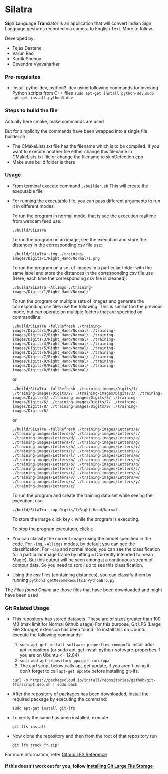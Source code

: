 # Silatra
**Si**gn **La**nguage **Tra**nslator is an application that will convert Indian Sign Language gestures recorded via camera to English Text. More to follow.

Developed by:
* Tejas Dastane
* Varun Rao
* Kartik Shenoy
* Devendra Vyavaharkar

### Pre-requisites

* Install pytho-dev, python3-dev using following commands for invoking Python scripts from C++ files
  `sudo apt-get install python-dev`
  `sudo apt-get install python3-dev`

### Steps to build the file

Actually here cmake, make commands are used

But for simplicity the commands have been wrapped into a single file builder.sh

* The CMakeLists.txt file has the filename which is to be compiled. If you want to execute another file either change this filename in CMakeLists.txt file or change the filename to skinDetection.cpp
* Make sure build folder is there

### Usage
* From terminal execute command
	`./builder.sh`
  This will create the executable file
* For running the executable file, you can pass different arguments to run it in different modes

  To run the program in normal mode, that is see the execution realtime from webcam feed use:
  
  `./build/SiLaTra`
  
  To run the program on an image, see the execution and store the distances in the corresponding csv file use:
  
  `./build/SiLaTra -img ./training-images/Digits/1/Right_Hand/Normal/1.png`

  To run the program on a set of images in a particular folder with the same label and store the distances in the corresponding csv file use (Here, each time the corresponding csv file is cleaned):
  
  `./build/SiLaTra -AllImgs ./training-images/Digits/1/Right_Hand/Normal/`

  To run the program on multiple sets of images and generate the corresponding csv files use the following. This is similar too the previous mode, but can operate on multiple folders that are specified on commandline:

  `./build/SiLaTra -fullRefresh ./training-images/Digits/1/Right_Hand/Normal/ ./training-images/Digits/2/Right_Hand/Normal/ ./training-images/Digits/3/Right_Hand/Normal/ ./training-images/Digits/4/Right_Hand/Normal/ ./training-images/Digits/5/Right_Hand/Normal/ ./training-images/Digits/6/Right_Hand/Normal/ ./training-images/Digits/7/Right_Hand/Normal/ ./training-images/Digits/8/Right_Hand/Normal/ ./training-images/Digits/9/Right_Hand/Normal/ ./training-images/Digits/0/Right_Hand/Normal/`

  or

  `./build/SiLaTra -fullRefresh ./training-images/Digits/1/ ./training-images/Digits/2/ ./training-images/Digits/3/ ./training-images/Digits/4/ ./training-images/Digits/5/ ./training-images/Digits/6/ ./training-images/Digits/7/ ./training-images/Digits/8/ ./training-images/Digits/9/ ./training-images/Digits/0/`

  or

  `./build/SiLaTra -fullRefresh ./training-images/Letters/a/ ./training-images/Letters/b/ ./training-images/Letters/c/ ./training-images/Letters/d/ ./training-images/Letters/e/ ./training-images/Letters/f/ ./training-images/Letters/g/ ./training-images/Letters/h/ ./training-images/Letters/i/ ./training-images/Letters/j/ ./training-images/Letters/k/ ./training-images/Letters/l/ ./training-images/Letters/m/ ./training-images/Letters/n/ ./training-images/Letters/o/ ./training-images/Letters/p/ ./training-images/Letters/q/ ./training-images/Letters/r/ ./training-images/Letters/s/ ./training-images/Letters/t/ ./training-images/Letters/u/ ./training-images/Letters/v/ ./training-images/Letters/w/ ./training-images/Letters/x/ ./training-images/Letters/y/ ./training-images/Letters/z/`
  
  To run the program and create the training data set while seeing the execution, use:
  
  `./build/SiLaTra -cap Digits/1/Right_Hand/Normal`
  
  To store the image click key `c` while the program is executing.
  
  To stop the program executuon, click `q`

* You can classify the current image using the model specified in the code. For `-img`, `-AllImgs` modes,  by default you can see the classification. For `-cap` and normal mode, you can see the classification    for a particular image frame by hitting `m` (Currently intended to mean Magic). But this output will be seen amongst a continuous stream of contour data. So you need to scroll up to see this classification.
	
* Using the csv files (containing distances), you can classify them by running `python3 getMeSomeResultsInPythonBro.py`

The *Files found Online* are those files that have been downloaded and might have been used

### Git Related Usage
* This repository has stored datasets. These are of sizes greater than 100 MB (max limit for Normal Github usage)
  For this purpose, Git LFS (Large File Storage) extension has been found. To install this on Ubuntu, execute the following commands:
  1. `sudo apt-get install software-properties-common` to install add-apt-repository (or sudo apt-get install python-software-properties if you are on Ubuntu <= 12.04)
  2. `sudo add-apt-repository ppa:git-core/ppa`
  3. The curl script below calls apt-get update, if you aren't using it, don't forget to call `apt-get update` before installing git-lfs.
  
  `curl -s https://packagecloud.io/install/repositories/github/git-lfs/script.deb.sh | sudo bash`
  
* After the repository of packages has been downloaded, install the required package by executing the command:

  `sudo apt-get install git-lfs`
  
* To verify the same has been installed, execute

  `git lfs install`
  
* Now clone the repository and then from the root of that repository run

  `git lfs track "*.zip"`
  
For more information, refer [Github LFS Reference](https://help.github.com/articles/working-with-large-files/)

#### If this doesn't work out for you, follow [Installing Git Large File Storage](https://help.github.com/articles/installing-git-large-file-storage/)


